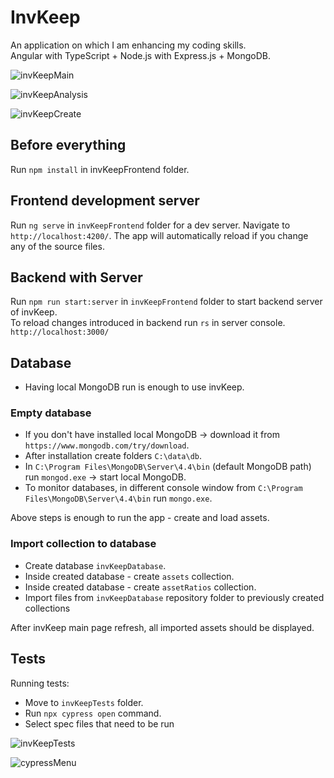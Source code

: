 # InvKeep

An application on which I am enhancing my coding skills. \
Angular with TypeScript + Node.js with Express.js + MongoDB.

![invKeepMain](https://user-images.githubusercontent.com/45639693/153066939-3a40c1a7-8f1a-4e28-8b58-8a034c02267f.png)

![invKeepAnalysis](https://user-images.githubusercontent.com/45639693/153066687-66b96d1b-5bb8-4ef9-af91-afc28458602b.png)

![invKeepCreate](https://user-images.githubusercontent.com/45639693/153067065-60d49fa6-dc56-40e3-a82c-3803a6581b0d.png)

## Before everything

Run `npm install` in invKeepFrontend folder.

## Frontend development server

Run `ng serve` in `invKeepFrontend` folder for a dev server. Navigate to `http://localhost:4200/`. The app will
automatically reload if you change any of the source files.

## Backend with Server

Run `npm run start:server` in `invKeepFrontend` folder to start backend server of invKeep. \
To reload changes introduced in backend run `rs` in server console.
`http://localhost:3000/`

## Database

- Having local MongoDB run is enough to use invKeep.
  
### Empty database
- If you don't have installed local MongoDB -> download it from `https://www.mongodb.com/try/download`.
- After installation create folders `C:\data\db`.
- In `C:\Program Files\MongoDB\Server\4.4\bin` (default MongoDB path) run `mongod.exe` -> start local MongoDB.
- To monitor databases, in different console window from `C:\Program Files\MongoDB\Server\4.4\bin` run `mongo.exe`.

Above steps is enough to run the app - create and load assets.

### Import collection to database

- Create database `invKeepDatabase`.
- Inside created database - create `assets` collection.
- Inside created database - create `assetRatios` collection.
- Import files from `invKeepDatabase` repository folder to previously created collections

After invKeep main page refresh, all imported assets should be displayed.

## Tests

Running tests:
- Move to `invKeepTests` folder.
- Run `npx cypress open` command.
- Select spec files that need to be run

![invKeepTests](https://user-images.githubusercontent.com/45639693/154859149-80098d2f-86fd-4efa-9117-c735e8c9fb2c.png)

![cypressMenu](https://user-images.githubusercontent.com/45639693/154859400-9206f093-1f99-4c96-80df-777dccd69c49.png)

